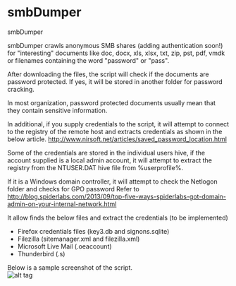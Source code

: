 # smbDumper
smbDumper  

smbDumper crawls anonymous SMB shares (adding authentication soon!) for "interesting" documents like doc, docx, xls, xlsx, txt, zip, pst, pdf, vmdk or filenames containing the word "password" or "pass".      

After downloading the files, the script will check if the documents are password protected.  If yes, it will be stored in another folder for password cracking.  
  
In most organization, password protected documents usually mean that they contain sensitive information.   

In additional, if you supply credentials to the script, it will attempt to connect to the registry of the remote host and extracts credentials as shown in the below article.
http://www.nirsoft.net/articles/saved_password_location.html  

Some of the credentials are stored in the individual users hive, if the account supplied is a local admin account, it will attempt to extract the registry from the NTUSER.DAT hive file from %userprofile%.  
  
If it is a Windows domain controller, it will attempt to check the Netlogon folder and checks for GPO password
Refer to http://blog.spiderlabs.com/2013/09/top-five-ways-spiderlabs-got-domain-admin-on-your-internal-network.html  
    
It allow finds the below files and extract the credentials (to be implemented)  
-	Firefox credentials files (key3.db and signons.sqlite)  
-	Filezilla (sitemanager.xml and filezilla.xml)   
-	Microsoft Live Mail (.oeaccount)  
-	Thunderbird (.s)  

Below is a sample screenshot of the script.    
![alt tag](https://raw.githubusercontent.com/milo2012/smbDumper/master/smbDumper.png)


